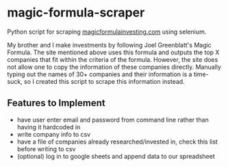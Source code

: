 # magic-formula-scraper

Python script for scraping [magicformulainvesting.com](https://www.magicformulainvesting.com/) using selenium.


My brother and I make investments by following Joel Greenblatt's Magic Formula.
The site mentioned above uses this formula and outputs the top X companies that fit within
the criteria of the formula. However, the site does not allow one to copy the information of
these companies directly. Manually typing out the names of 30+ companies and their information
is a time-suck, so I created this script to scrape this information instead.

Features to Implement
------
+ have user enter email and password from command line rather than having it hardcoded in
+ write company info to csv
+ have a file of companies already researched/invested in, check this list before writing to csv
+ (optional) log in to google sheets and append data to our spreadsheet
